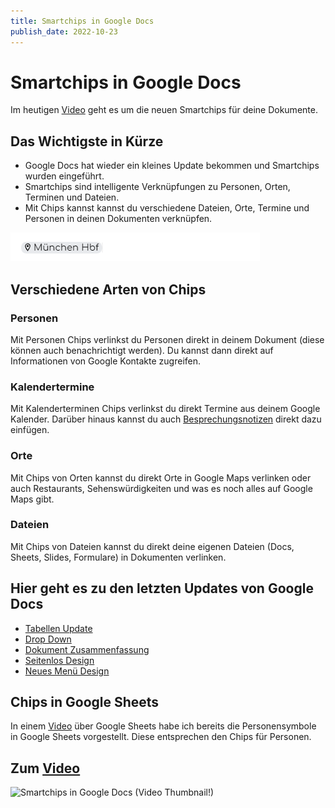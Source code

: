 ```yaml
---
title: Smartchips in Google Docs
publish_date: 2022-10-23
---
```


# Smartchips in Google Docs

Im heutigen [Video](https://youtu.be/urHaQcMeOVA) geht es um die neuen Smartchips für deine Dokumente. 

## Das Wichtigste in Kürze

- Google Docs hat wieder ein kleines Update bekommen und Smartchips wurden eingeführt.
- Smartchips sind intelligente Verknüpfungen zu Personen, Orten, Terminen und Dateien.
- Mit Chips kannst kannst du verschiedene Dateien, Orte, Termine und Personen in deinen Dokumenten verknüpfen.

![Aussehen von einem Chip](../../images/399/chip.png "Aussehen von einem Chip")

## Verschiedene Arten von Chips

### Personen

Mit Personen Chips verlinkst du Personen direkt in deinem Dokument (diese können auch benachrichtigt werden). Du kannst dann direkt auf Informationen von Google Kontakte zugreifen.

### Kalendertermine

Mit Kalenderterminen Chips verlinkst du direkt Termine aus deinem Google Kalender. Darüber hinaus kannst du auch [Besprechungsnotizen](https://youtu.be/CTGwGNN5JaM) direkt dazu einfügen.

### Orte

Mit Chips von Orten kannst du direkt Orte in Google Maps verlinken oder auch Restaurants, Sehenswürdigkeiten und was es noch alles auf Google Maps gibt.

### Dateien

Mit Chips von Dateien kannst du direkt deine eigenen Dateien (Docs, Sheets, Slides, Formulare) in Dokumenten verlinken.

## Hier geht es zu den letzten Updates von Google Docs

- [Tabellen Update](https://youtu.be/Fm1NSxj8_Zk)
- [Drop Down](https://youtu.be/QjiS5GBr2FU)
- [Dokument Zusammenfassung](https://youtu.be/vBVoqF5LvYg)
- [Seitenlos Design](https://youtu.be/glcOx0ejVN4)
- [Neues Menü Design](https://youtu.be/E4xSGx-Uo_Y)

## Chips in Google Sheets

In einem [Video](https://youtu.be/yLm2MoCzdGw) über Google Sheets habe ich bereits die Personensymbole in Google Sheets vorgestellt. Diese entsprechen den Chips für Personen.

## Zum [Video](https://youtu.be/urHaQcMeOVA)

![Smartchips in Google Docs (Video Thumbnail!)](../thumbnails/Fertig399.jpg "Smartchips in Google Docs (Video Thumbnail!)")